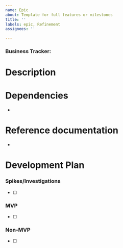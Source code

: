 ```yaml
---
name: Epic
about: Template for full features or milestones
title: ''
labels: epic, Refinement
assignees: ''

---
```


### Business Tracker: 

# Description

# Dependencies
-

# Reference documentation
-

# Development Plan
### Spikes/Investigations
- [ ]

### MVP
- [ ]

### Non-MVP
- [ ]
